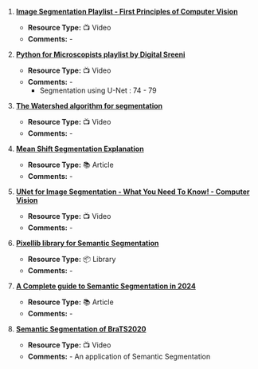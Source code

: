 1. [**Image Segmentation Playlist - First Principles of Computer Vision**](https://www.youtube.com/playlist?list=PL2zRqk16wsdop2EatuowXBX5C-r2FdyNt)
   - **Resource Type:** 📺 Video
   - **Comments:** -

2. [**Python for Microscopists playlist by Digital Sreeni**](https://www.youtube.com/playlist?list=PLZsOBAyNTZwbIjGnolFydAN33gyyGP7lT)
   - **Resource Type:** 📺 Video
   - **Comments:** - 
	   - Segmentation using U-Net : 74 - 79

3. [**The Watershed algorithm for segmentation**](https://www.youtube.com/watch?v=FLmxZaQhvsI)
   - **Resource Type:** 📺 Video
   - **Comments:** -

4. [**Mean Shift Segmentation Explanation**](https://stackoverflow.com/questions/4831813/image-segmentation-using-mean-shift-explained)
   - **Resource Type:** 📚 Article
   - **Comments:** -

5. [**UNet for Image Segmentation - What You Need To Know! - Computer Vision**](https://www.youtube.com/watch?v=-dfSZ_uLfo8)
   - **Resource Type:** 📺 Video
   - **Comments:** -

6. [**Pixellib library for Semantic Segmentation**](https://github.com/ayoolaolafenwa/PixelLib)
   - **Resource Type:** 📦 Library
   - **Comments:** -

7. [**A Complete guide to Semantic Segmentation in 2024**](https://nanonets.com/blog/semantic-image-segmentation-2020/)
   - **Resource Type:** 📚 Article
   - **Comments:** -

8. [**Semantic Segmentation of BraTS2020**](https://www.youtube.com/playlist?list=PLZsOBAyNTZwYgF8O1bTdV-lBdN55wLHDr)
   -  **Resource Type:** 📺 Video
   - **Comments:** - An application of Semantic Segmentation